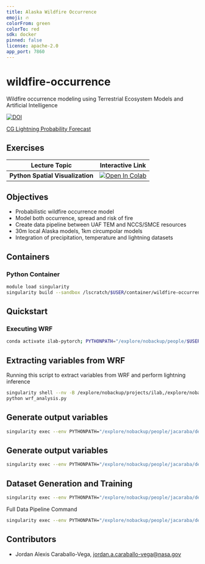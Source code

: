 ```yaml
---
title: Alaska Wildfire Occurrence
emoji: 🔥
colorFrom: green
colorTo: red
sdk: docker
pinned: false
license: apache-2.0
app_port: 7860
---
```


# wildfire-occurrence

Wildfire occurrence modeling using Terrestrial Ecosystem Models and Artificial Intelligence

[![DOI](https://zenodo.org/badge/545456432.svg)](https://zenodo.org/badge/latestdoi/545456432)

[CG Lightning Probability Forecast](https://huggingface.co/spaces/jordancaraballo/alaska-wildfire-occurrence)

## Exercises

| Lecture Topic | Interactive Link | 
|---|---|
| **Python Spatial Visualization** | [![Open In Colab](https://colab.research.google.com/assets/colab-badge.svg)](https://colab.research.google.com/github/nasa-nccs-hpda/wildfire-occurrence/blob/main/notebooks/intern/LightningVisualization.ipynb) |

## Objectives

- Probabilistic wildfire occurrence model
- Model both occurrence, spread and risk of fire
- Create data pipeline between UAF TEM and NCCS/SMCE resources
- 30m local Alaska models, 1km circumpolar models
- Integration of precipitation, temperature and lightning datasets

## Containers

### Python Container

```bash
module load singularity
singularity build --sandbox /lscratch/$USER/container/wildfire-occurrence docker://nasanccs/wildfire-occurrence:latest
```

## Quickstart

### Executing WRF

```bash
conda activate ilab-pytorch; PYTHONPATH="/explore/nobackup/people/$USER/development/wildfire-occurrence" python /explore/nobackup/people/$USER/development/wildfire-occurrence/wildfire_occurrence/view/wrf_pipeline_cli.py -c /explore/nobackup/people/$USER/development/wildfire-occurrence/wildfire_occurrence/templates/config.yaml --start-date 2023-06-06 --forecast-lenght 10 --pipeline-step all
```

## Extracting variables from WRF

Running this script to extract variables from WRF and perform lightning inference

```bash
singularity shell --nv -B /explore/nobackup/projects/ilab,/explore/nobackup/projects/3sl,$NOBACKUP,/lscratch,/explore/nobackup/people /lscratch/jacaraba/container/wildfire-occurrence/
python wrf_analysis.py 
```

## Generate output variables

```bash
singularity exec --env PYTHONPATH="/explore/nobackup/people/jacaraba/development/wildfire-occurrence" --nv -B /explore/nobackup/projects/ilab,/explore/nobackup/projects/3sl,$NOBACKUP,/lscratch,/explore/nobackup/people /lscratch/jacaraba/container/wildfire-occurrence python /explore/nobackup/people/$USER/development/wildfire-occurrence/wildfire_occurrence/view/wrf_pipeline_cli.py -c /explore/nobackup/people/$USER/development/wildfire-occurrence/wildfire_occurrence/templates/config.yaml --start-date 2023-06-29 --forecast-lenght 10 --pipeline-step postprocess
```

## Generate output variables

```bash
singularity exec --env PYTHONPATH="/explore/nobackup/people/jacaraba/development/wildfire-occurrence" --nv -B /explore/nobackup/projects/ilab,/explore/nobackup/projects/3sl,$NOBACKUP,/lscratch,/explore/nobackup/people /lscratch/jacaraba/container/wildfire-occurrence python /explore/nobackup/people/$USER/development/wildfire-occurrence/wildfire_occurrence/view/lightning_pipeline_cli.py -c /explore/nobackup/people/$USER/development/wildfire-occurrence/wildfire_occurrence/templates/config.yaml --pipeline-step preprocess
```

## Dataset Generation and Training

```bash
singularity exec --env PYTHONPATH="/explore/nobackup/people/jacaraba/development/wildfire-occurrence" --nv -B /explore/nobackup/projects/ilab,/explore/nobackup/projects/3sl,$NOBACKUP,/lscratch,/explore/nobackup/people /lscratch/jacaraba/container/wildfire-occurrence python /explore/nobackup/people/jacaraba/development/wildfire-occurrence/wildfire_occurrence/model/lightning/lightning_model.py
```

Full Data Pipeline Command

```bash
singularity exec --env PYTHONPATH="/explore/nobackup/people/jacaraba/development/wildfire-occurrence" --nv -B /explore/nobackup/projects/ilab,/explore/nobackup/projects/3sl,$NOBACKUP,/lscratch,/explore/nobackup/people /lscratch/jacaraba/container/wildfire-occurrence python /explore/nobackup/people/jacaraba/development/wildfire-occurrence/wildfire_occurrence/model/lightning/lightning_model.py 
```

## Contributors

- Jordan Alexis Caraballo-Vega, jordan.a.caraballo-vega@nasa.gov
